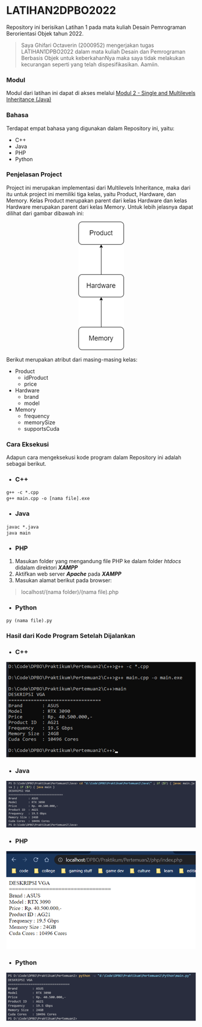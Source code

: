 # LATIHAN2DPBO2022
Repository ini berisikan Latihan 1 pada mata kuliah Desain Pemrograman Berorientasi Objek tahun 2022.

>Saya Ghifari Octaverin (2000952) mengerjakan tugas LATIHAN1DPBO2022 dalam mata kuliah Desain dan Pemrograman Berbasis Objek untuk keberkahanNya maka saya tidak melakukan kecurangan seperti yang telah dispesifikasikan. Aamiin.

### Modul
Modul dari latihan ini dapat di akses melalui [Modul 2 - Single and Multilevels Inheritance (Java)](https://docs.google.com/document/d/1AMjpfPoy9NKuGhufJdrKkPFeoiY7di7X/edit)

### Bahasa
Terdapat empat bahasa yang digunakan dalam Repository ini, yaitu:
- C++
- Java
- PHP
- Python

### Penjelasan Project
Project ini merupakan implementasi dari Multilevels Inheritance, maka dari itu untuk project ini memiliki tiga kelas, yaitu Product, Hardware, dan Memory. Kelas Product merupakan parent dari kelas Hardware dan kelas Hardware merupakan parent dari kelas Memory. Untuk lebih jelasnya dapat dilihat dari gambar dibawah ini:

<p align="center">
  <img src="https://github.com/ghifari21/LATIHAN2DPBO2022/blob/e8b7cd2358d9326e0ae2667782d8d31f564dd954/Latihan2.png?raw=true" alt="Desain Latihan 2"/>
</p>

Berikut merupakan atribut dari masing-masing kelas:
- Product
  - idProduct
  - price
- Hardware
  - brand
  - model
- Memory
  - frequency
  - memorySize
  - supportsCuda

### Cara Eksekusi
Adapun cara mengeksekusi kode program dalam Repository ini adalah sebagai berikut.

- ### C++
```
g++ -c *.cpp
g++ main.cpp -o [nama file].exe
```
- ### Java
```
javac *.java
java main
```
- ### PHP
 1. Masukan folder yang mengandung file PHP ke dalam folder *htdocs* didalam direktori ***XAMPP***
 2. Aktifkan web server ***Apache*** pada ***XAMPP***
 3. Masukan alamat berikut pada browser:
> localhost/(nama folder)/(nama file).php
- ### Python
```
py (nama file).py
```

### Hasil dari Kode Program Setelah Dijalankan
- ### C++
![Latihan 2 C++](https://github.com/ghifari21/LATIHAN2DPBO2022/blob/e8b7cd2358d9326e0ae2667782d8d31f564dd954/Screenshot/Latihan2_C++.png)
- ### Java
![Latihan 2 Java](https://github.com/ghifari21/LATIHAN2DPBO2022/blob/e8b7cd2358d9326e0ae2667782d8d31f564dd954/Screenshot/Latihan2_Java.png)
- ### PHP
![Latihan 2 PHP](https://github.com/ghifari21/LATIHAN2DPBO2022/blob/e8b7cd2358d9326e0ae2667782d8d31f564dd954/Screenshot/Latihan2_PHP.png)
- ### Python
![Latihan 2 Python](https://github.com/ghifari21/LATIHAN2DPBO2022/blob/e8b7cd2358d9326e0ae2667782d8d31f564dd954/Screenshot/Latihan2_Python.png)
